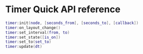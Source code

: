 # Timer Quick API reference

```lua
timer:init(node, [seconds_from], [seconds_to], [callback])
timer:on_layout_change()
timer:set_interval(from, to)
timer:set_state([is_on])
timer:set_to(set_to)
timer:update(dt)
```
